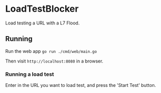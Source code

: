# LoadTestBlocker
Load testing a URL with a L7 Flood.


## Running
Run the web app
`go run ./cmd/web/main.go`

Then visit `http://localhost:8080` in a browser.

### Running a load test
Enter in the URL you want to load test, and press the 'Start Test' button.




